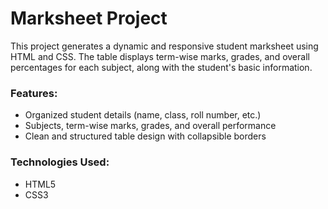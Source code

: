 # Marksheet Project

This project generates a dynamic and responsive student marksheet using HTML and CSS. The table displays term-wise marks, grades, and overall percentages for each subject, along with the student's basic information.

### Features:
- Organized student details (name, class, roll number, etc.)
- Subjects, term-wise marks, grades, and overall performance
- Clean and structured table design with collapsible borders

### Technologies Used:
- HTML5
- CSS3



